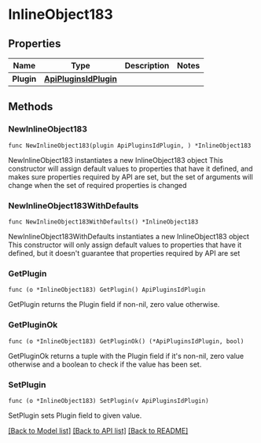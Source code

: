 # InlineObject183

## Properties

Name | Type | Description | Notes
------------ | ------------- | ------------- | -------------
**Plugin** | [**ApiPluginsIdPlugin**](_api_plugins__id__plugin.md) |  | 

## Methods

### NewInlineObject183

`func NewInlineObject183(plugin ApiPluginsIdPlugin, ) *InlineObject183`

NewInlineObject183 instantiates a new InlineObject183 object
This constructor will assign default values to properties that have it defined,
and makes sure properties required by API are set, but the set of arguments
will change when the set of required properties is changed

### NewInlineObject183WithDefaults

`func NewInlineObject183WithDefaults() *InlineObject183`

NewInlineObject183WithDefaults instantiates a new InlineObject183 object
This constructor will only assign default values to properties that have it defined,
but it doesn't guarantee that properties required by API are set

### GetPlugin

`func (o *InlineObject183) GetPlugin() ApiPluginsIdPlugin`

GetPlugin returns the Plugin field if non-nil, zero value otherwise.

### GetPluginOk

`func (o *InlineObject183) GetPluginOk() (*ApiPluginsIdPlugin, bool)`

GetPluginOk returns a tuple with the Plugin field if it's non-nil, zero value otherwise
and a boolean to check if the value has been set.

### SetPlugin

`func (o *InlineObject183) SetPlugin(v ApiPluginsIdPlugin)`

SetPlugin sets Plugin field to given value.



[[Back to Model list]](../README.md#documentation-for-models) [[Back to API list]](../README.md#documentation-for-api-endpoints) [[Back to README]](../README.md)



